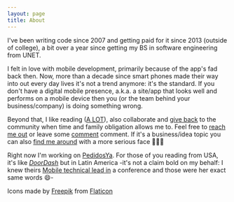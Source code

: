 ```yaml
---
layout: page
title: About
---
```


I've been writing code since 2007 and getting paid for it since 2013 (outside of college), 
a bit over a year since getting my BS in software engineering from UNET.

I felt in love with mobile development, primarily because of the app's fad back then. Now, 
more than a decade since smart phones made their way into out every day lives it's not a trend
anymore: it's the standard. If you don't have a digital mobile presence, a.k.a. a site/app that looks
well and performs on a mobile device then you (or the team behind your business/company) is doing
something wrong.

Beyond that, I like reading ([A LOT](https://www.goodreads.com/user/show/95758480-mauricio-chirino)), 
also collaborate and [give back](https://stackoverflow.com/users/2376336/mauricio-chirino) 
to the community when time and family obligation allows me to. Feel free to 
[reach me out](https://github.com/mchirino89) or leave some [comment](https://twitter.com/Chirino89M)
comment. If it's a business/idea topic you can also [find me around](https://www.linkedin.com/in/mauriciochirino/)
with a more serious face 👨🏽‍💻

Right now I'm working on [PedidosYa](https://www.pedidosya.com/). For those of you reading from USA,
it's like [_DoorDash_](https://www.doordash.com/en-US) but in Latin America -it's not a claim bold 
on my behalf: I knew theirs [Mobile technical lead in](https://www.linkedin.com/in/laurodriguez7/) a conference and those were her exact 
same words 😄-

Icons made by [Freepik](https://www.flaticon.com/authors/freepik) from [Flaticon](https://www.flaticon.com/)